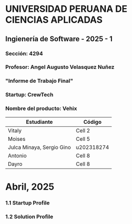 # UNIVERSIDAD PERUANA DE CIENCIAS APLICADAS
## Ingienería de Software - 2025 - 1
### Sección: 4294
### Profesor: Angel Augusto Velasquez Nuñez
### "Informe de Trabajo Final"
### Startup: CrewTech
### Nombre del producto: Vehix
| Estudiante |   Código   |
|------------|------------|
| Vitaly      |  Cell 2    |
| Moises      |  Cell 5    |
| Julca Minaya, Sergio Gino      |   u202318274    |
| Antonio      |  Cell 8    |
| Dayro      |  Cell 8    |
# Abril, 2025
### 1.1 Startup Profile
### 1.2 Solution Profile
